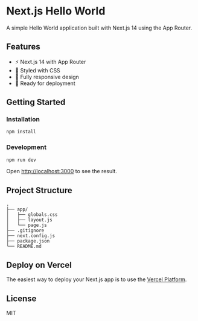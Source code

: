 # Next.js Hello World

A simple Hello World application built with Next.js 14 using the App Router.

## Features

- ⚡ Next.js 14 with App Router
- 🎨 Styled with CSS
- 📱 Fully responsive design
- 🚀 Ready for deployment

## Getting Started

### Installation

```bash
npm install
```

### Development

```bash
npm run dev
```

Open [http://localhost:3000](http://localhost:3000) to see the result.

## Project Structure

```
.
├── app/
│   ├── globals.css
│   ├── layout.js
│   └── page.js
├── .gitignore
├── next.config.js
├── package.json
└── README.md
```

## Deploy on Vercel

The easiest way to deploy your Next.js app is to use the [Vercel Platform](https://vercel.com/new).

## License

MIT